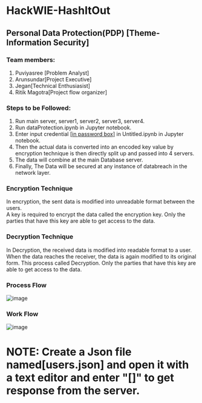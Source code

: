 # HackWIE-HashItOut

## Personal Data Protection(PDP) [Theme-Information Security]
### Team members: 
1. Puviyasree [Problem Analyst]
2. Arunsundar[Project Executive]
3. Jegan[Technical Enthusiasist]
4. Ritik Magotra[Project flow organizer]

### Steps to be Followed:
1. Run main server, server1, server2, server3, server4.
2. Run dataProtection.ipynb in Jupyter notebook.
3. Enter input credential [[in password box]]("#") in Untitled.ipynb in Jupyter notebook.
4. Then the actual data is converted into an encoded key value by encryption technique is then directly split up and passed into 4 servers.
5. The data will combine at the main Database server.
6. Finally, The Data will be secured at any instance of databreach in the network layer.

### Encryption Technique
In encryption, the sent data is modified into unreadable format between the users.  
A key is required to encrypt the data called the encryption key. Only the parties that have this key are able to get access to the data.

### Decryption Technique
In Decryption, the received data is modified into readable format to a user. 
When the data reaches the receiver, the data is again modified to its original form. This process called Decryption. 
Only the parties that have this key are able to get access to the data.

### Process Flow
![image](https://user-images.githubusercontent.com/81563592/146177430-1619943e-9325-4e33-8ca7-653c081d5a85.png)

### Work Flow
![image](https://user-images.githubusercontent.com/81563592/146181871-7d9cf6ee-4e7d-449b-88e8-7b8a568e1f21.png)




# NOTE: Create a Json file named[users.json] and open it with a text editor and enter "[]" to get response from the server.
